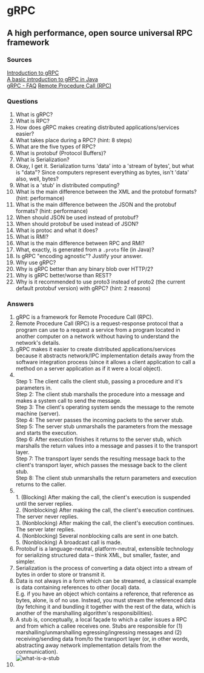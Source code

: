# gRPC
## A high performance, open source universal RPC framework

### Sources
[Introduction to gRPC](https://grpc.io/docs/what-is-grpc/introduction/)<br/>
[A basic introduction to gRPC in Java](https://grpc.io/docs/languages/java/basics/)<br/>
[gRPC - FAQ](https://grpc.io/docs/what-is-grpc/faq/)
[Remote Procedure Call (RPC)](https://searchapparchitecture.techtarget.com/definition/Remote-Procedure-Call-RPC)

### Questions
1. What is gRPC?
2. What is RPC?
3. How does gRPC makes creating distributed applications/services easier?
4. What takes place during a RPC? (hint: 8 steps)
5. What are the five types of RPC?
6. What is protobuf (Protocol Buffers)?
7. What is Serialization?
8. Okay, I get it. Serialization turns 'data' into a 'stream of bytes', but what is "data"? Since computers represent everything as bytes, isn't 'data' also, well, bytes?
9. What is a 'stub' in distributed computing?
10. What is the main difference between the XML and the protobuf formats? (hint: performance)
11. What is the main difference between the JSON and the protobuf formats? (hint: performance)
12. When should JSON be used instead of protobuf?
13. When should protobuf be used instead of JSON?
14. What is protoc and what it does?
15. What is RMI?
16. What is the main difference between RPC and RMI?
17. What, exactly, is generated from a `.proto` file (in Java)?
18. Is gRPC "encoding agnostic"? Justify your answer.
19. Why use gRPC?
20. Why is gRPC better than any binary blob over HTTP/2?
21. Why is gRPC better/worse than REST?
22. Why is it recommended to use proto3 instead of proto2 (the current default protobuf version) with gRPC? (hint: 2 reasons)

### Answers
1. gRPC is a framework for Remote Procedure Call (RPC).
2. Remote Procedure Call (RPC) is a request-response protocol that a program can use to a request a service from a program located in another computer on a network without having to understand the network's details.
3. gRPC makes it easier to create distributed applications/services because it abstracts network/IPC implementation details away from the software integration process (since it allows a client application to call a method on a server application as if it were a local object).
4. <br/>Step 1: The client calls the client stub, passing a procedure and it's parameters in.<br/>Step 2: The client stub marshalls the procedure into a message and makes a system call to send the message.<br/>Step 3: The client's operating system sends the message to the remote machine (server).<br/>Step 4: The server passes the incoming packets to the server stub.<br/>Step 5: The server stub unmarshalls the parameters from the message and starts the execution.</br>Step 6: After execution finishes it returns to the server stub, which marshalls the return values into a message and passes it to the transport layer.<br/>Step 7: The transport layer sends the resulting message back to the client's transport layer, which passes the message back to the client stub.<br/>Step 8: The client stub unmarshalls the return parameters and execution returns to the caller.
5. <br/>1. (Blocking) After making the call, the client's execution is suspended until the server replies.<br/> 2. (Nonblocking) After making the call, the client's execution continues. The server never replies.<br/>3. (Nonblocking) After making the call, the client's execution continues. The server later replies.<br/>4. (Nonblocking) Several nonblocking calls are sent in one batch.<br/>5. (Nonblocking) A broadcast call is made.<br/>
6. Protobuf is a language-neutral, platform-neutral, extensible technology for serializing structured data – think XML, but smaller, faster, and simpler.
7. Serialization is the process of converting a data object into a stream of bytes in order to store or transmit it.
8. Data is not always in a form which can be streamed, a classical example is data containing references to other (local) data.<br/> E.g. if you have an object which contains a reference, that reference as bytes, alone, is of no use. Instead, you must stream the referenced data (by fetching it and bundling it together with the rest of the data, which is another of the marshalling algorithm's responsibilities).
9. A stub is, conceptually, a local façade to which a caller issues a RPC and from which a callee receives one. Stubs are responsible for (1) marshalling/unmarshalling egressing/ingressing messages and (2) receiving/sending data from/to the transport layer (or, in other words, abstracting away network implementation details from the communication).<br/>![what-is-a-stub](https://user-images.githubusercontent.com/79336695/135722178-61e3dee9-761c-4f93-bc9e-3ff41622b91d.png)
10. 
